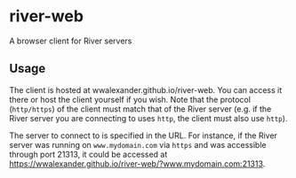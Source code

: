 river-web
=========

A browser client for River servers

Usage
-----

The client is hosted at wwalexander.github.io/river-web. You can access it there
or host the client yourself if you wish. Note that the protocol (`http/https`)
of the client must match that of the River server (e.g. if the River server you
are connecting to uses `http`, the client must also use `http`).

The server to connect to is specified in the URL. For instance, if the River
server was running on `www.mydomain.com` via `https` and was accessible through
port 21313, it could be accessed at
https://wwalexander.github.io/river-web/?www.mydomain.com:21313.

